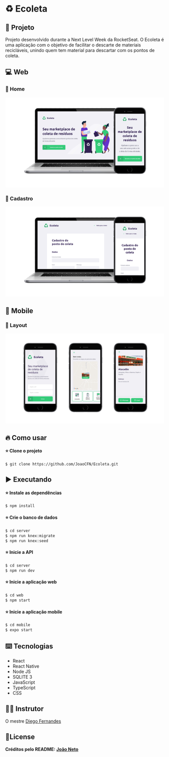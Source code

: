 # :recycle: Ecoleta

## :rocket: Projeto
Projeto desenvolvido durante a Next Level Week da RocketSeat. O Ecoleta é uma aplicação com o objetivo de facilitar o descarte de materiais recicláveis, unindo quem tem material para descartar com os pontos de coleta.

## :computer: Web

  ### :art: Home 
  ![Print da tela inicial](images/nlw-print-web.png?raw=true "Print do layout web")
  
  ### :art: Cadastro 
  ![Print da tela inicial](images/nlw-print-web-cadastro.png?raw=true "Print do layout web")
  
## :iphone: Mobile

  ### :art: Layout 
  ![Print da tela inicial](images/nlw-print-mobile.png?raw=true "Print do layout web")
  
## 🔥 Como usar

#### :star: Clone o projeto

```
$ git clone https://github.com/JoaoCFN/Ecoleta.git
```

## ▶️ Executando

#### :star: Instale as dependências
```
$ npm install
```

#### :star: Crie o banco de dados
```
$ cd server
$ npm run knex:migrate
$ npm run knex:seed
```

#### :star: Inicie a API
```
$ cd server
$ npm run dev
```

#### :star: Inicie a aplicação web
```
$ cd web
$ npm start
```

#### :star: Inicie a aplicação mobile
```
$ cd mobile
$ expo start
```

## ⌨️ Tecnologias
- React
- React Native
- Node JS
- SQLITE 3
- JavaScript
- TypeScript
- CSS


## 👨‍🏫 Instrutor 

O mestre [Diego Fernandes](https://github.com/diego3g)

## 📝License

**Créditos pelo README: [João Neto](https://github.com/JoaoCFN)**
